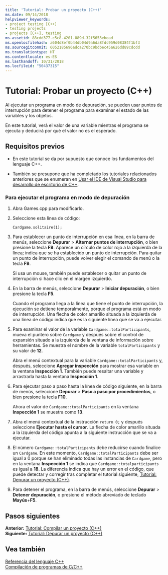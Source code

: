 ```yaml
---
title: 'Tutorial: Probar un proyecto (C++)'
ms.date: 09/14/2018
helpviewer_keywords:
- project testing [C++]
- testing projects
- projects [C++], testing
ms.assetid: 88cdd377-c5c8-4201-889d-32f5653ebead
ms.openlocfilehash: a604d8ef0b44db04d9a6da8fdc959d08384f1bf3
ms.sourcegitcommit: 6052185696adca270bc9bdbec45a626dd89cdcdd
ms.translationtype: HT
ms.contentlocale: es-ES
ms.lasthandoff: 10/31/2018
ms.locfileid: "50437315"
---
```

# <a name="walkthrough-testing-a-project-c"></a>Tutorial: Probar un proyecto (C++)

Al ejecutar un programa en modo de depuración, se pueden usar puntos de interrupción para detener el programa para examinar el estado de las variables y los objetos.

En este tutorial, verá el valor de una variable mientras el programa se ejecuta y deducirá por qué el valor no es el esperado.

## <a name="prerequisites"></a>Requisitos previos

- En este tutorial se da por supuesto que conoce los fundamentos del lenguaje C++.

- También se presupone que ha completado los tutoriales relacionados anteriores que se enumeran en [Usar el IDE de Visual Studio para desarrollo de escritorio de C++](../ide/using-the-visual-studio-ide-for-cpp-desktop-development.md).

### <a name="to-run-a-program-in-debug-mode"></a>Para ejecutar el programa en modo de depuración

1. Abra Games.cpp para modificarlo.

1. Seleccione esta línea de código:

   `Cardgame.solitaire(1);`

1. Para establecer un punto de interrupción en esa línea, en la barra de menús, seleccione **Depurar** > **Alternar puntos de interrupción**, o bien presione la tecla **F9**. Aparece un círculo de color rojo a la izquierda de la línea; indica que se ha establecido un punto de interrupción. Para quitar un punto de interrupción, puede volver elegir el comando de menú o la tecla **F9**.

   Si usa un mouse, también puede establecer o quitar un punto de interrupción si hace clic en el margen izquierdo.

1. En la barra de menús, seleccione **Depurar** > **Iniciar depuración**, o bien presione la tecla **F5**.

   Cuando el programa llega a la línea que tiene el punto de interrupción, la ejecución se detiene temporalmente, porque el programa está en modo de interrupción. Una flecha de color amarillo situada a la izquierda de una línea de código indica que es la siguiente línea que se va a ejecutar.

1. Para examinar el valor de la variable `Cardgame::totalParticipants`, mueva el puntero sobre `Cardgame` y después sobre el control de expansión situado a la izquierda de la ventana de información sobre herramientas. Se muestra el nombre de la variable `totalParticipants` y su valor de **12**.

   Abra el menú contextual para la variable `Cardgame::totalParticipants` y, después, seleccione **Agregar inspección** para mostrar esa variable en la ventana **Inspección 1**. También puede resaltar una variable y arrastrarla hasta la ventana **Inspección 1**.

1. Para ejecutar paso a paso hasta la línea de código siguiente, en la barra de menús, seleccione **Depurar** > **Paso a paso por procedimientos**, o bien presione la tecla **F10**.

   Ahora el valor de `Cardgame::totalParticipants` en la ventana **Inspección 1** se muestra como **13**.

1. Abra el menú contextual de la instrucción `return 0;` y después seleccione **Ejecutar hasta el cursor**. La flecha de color amarillo situada a la izquierda del código apunta a la siguiente instrucción que se va a ejecutar.

1. El número `Cardgame::totalParticipants` debe reducirse cuando finalice un `Cardgame`. En este momento, `Cardgame::totalParticipants` debe ser igual a 0 porque se han eliminado todas las instancias de `Cardgame`, pero en la ventana **Inspección 1** se indica que `Cardgame::totalparticipants` es igual a **18**. La diferencia indica que hay un error en el código, que puede detectar y corregir tras completar el tutorial siguiente, [Tutorial: Depurar un proyecto (C++)](../ide/walkthrough-debugging-a-project-cpp.md).

1. Para detener el programa, en la barra de menús, seleccione **Depurar** > **Detener depuración**, o presione el método abreviado de teclado **Mayús**+**F5**.

## <a name="next-steps"></a>Pasos siguientes

**Anterior:** [Tutorial: Compilar un proyecto (C++)](../ide/walkthrough-building-a-project-cpp.md)<br/>
**Siguiente:** [Tutorial: Depurar un proyecto (C++)](../ide/walkthrough-debugging-a-project-cpp.md)<br/>

## <a name="see-also"></a>Vea también

[Referencia del lenguaje C++](../cpp/cpp-language-reference.md)<br/>
[Compilación de programas de C/C++](../build/building-c-cpp-programs.md)<br/>
